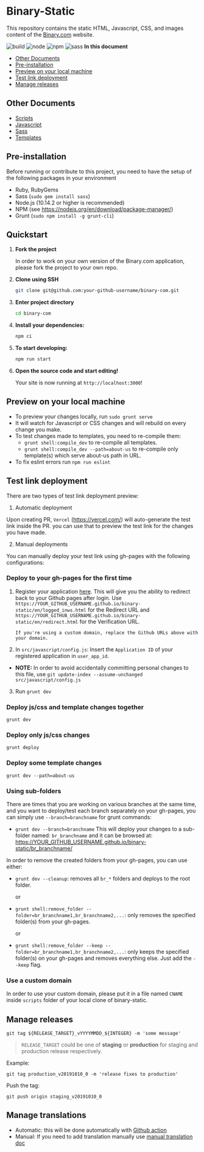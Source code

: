 # Binary-Static

This repository contains the static HTML, Javascript, CSS, and images content of the [Binary.com](http://www.binary.com) website.

![build](https://img.shields.io/circleci/build/github/binary-com/binary-static) ![node](https://img.shields.io/badge/node-%3E%3D10.14.2-blue.svg) ![npm](https://img.shields.io/badge/npm-%3E%3D6.9.0-blue.svg) ![sass](https://img.shields.io/badge/Sass-CC6699?style=flat&logo=sass&logoColor=white)
**In this document**

- [Other Documents](#other-documents)
- [Pre-installation](#pre-installation)
- [Preview on your local machine](#preview-on-your-local-machine)
- [Test link deployment](#test-link-deployment)
- [Manage releases](#manage-releases)

## Other Documents

- [Scripts](scripts/README.md)
- [Javascript](src/javascript/README.md)
- [Sass](sasrc/sass/README.mdss)
- [Templates](src/templates/README.md)

## Pre-installation

Before running or contribute to this project, you need to have the setup of the following packages in your environment

- Ruby, RubyGems
- Sass (`sudo gem install sass`)
- Node.js (10.14.2 or higher is recommended)
- NPM (see <https://nodejs.org/en/download/package-manager/>)
- Grunt (`sudo npm install -g grunt-cli`)

## Quickstart

1.  **Fork the project**

    In order to work on your own version of the Binary.com application, please fork the project to your own repo.

2.  **Clone using SSH**

    ```sh
    git clone git@github.com:your-github-username/binary-com.git
    ```

3.  **Enter project directory**

    ```sh
    cd binary-com
    ```

4.  **Install your dependencies:**

    ```sh
    npm ci
    ```

5.  **To start developing:**

    ```sh
    npm run start
    ```

6.  **Open the source code and start editing!**

    Your site is now running at `http://localhost:3000`!

## Preview on your local machine

- To preview your changes locally, run `sudo grunt serve`
- It will watch for Javascript or CSS changes and will rebuild on every change you make.
- To test changes made to templates, you need to re-compile them:
  - `grunt shell:compile_dev` to re-compile all templates.
  - `grunt shell:compile_dev --path=about-us` to re-compile only template(s) which serve about-us path in URL.
- To fix eslint errors run `npm run eslint`

## Test link deployment

There are two types of test link deployment preview:

1. Automatic deployment

Upon creating PR, `Vercel` (https://vercel.com/) will auto-generate the test link inside the PR. you can use that to preview the test link for the changes you have made.

2. Manual deployments

You can manually deploy your test link using gh-pages with the following configurations:

### Deploy to your gh-pages for the first time

1.  Register your application [here](https://developers.binary.com/applications/). This will give you the ability to redirect back to your Github pages after login.
    Use `https://YOUR_GITHUB_USERNAME.github.io/binary-static/en/logged_inws.html` for the Redirect URL and `https://YOUR_GITHUB_USERNAME.github.io/binary-static/en/redirect.html` for the Verification URL.

        If you're using a custom domain, replace the Github URLs above with your domain.

2.  In `src/javascript/config.js`: Insert the `Application ID` of your registered application in `user_app_id`.

- **NOTE:** In order to avoid accidentally committing personal changes to this file, use `git update-index --assume-unchanged src/javascript/config.js`

3. Run `grunt dev`

### Deploy js/css and template changes together

```
grunt dev
```

### Deploy only js/css changes

```
grunt deploy
```

### Deploy some template changes

```
grunt dev --path=about-us
```

### Using sub-folders

There are times that you are working on various branches at the same time, and you want to deploy/test each branch separately on your gh-pages, you can simply use `--branch=branchname` for grunt commands:

- `grunt dev --branch=branchname`
  This will deploy your changes to a sub-folder named: `br_branchname` and it can be browsed at: https://YOUR_GITHUB_USERNAME.github.io/binary-static/br_branchname/

In order to remove the created folders from your gh-pages, you can use either:

- `grunt dev --cleanup`: removes all `br_*` folders and deploys to the root folder.

  or

- `grunt shell:remove_folder --folder=br_branchname1,br_branchname2,...`: only removes the specified folder(s) from your gh-pages.

  or

- `grunt shell:remove_folder --keep --folder=br_branchname1,br_branchname2,...`: only keeps the specified folder(s) on your gh-pages and removes everything else. Just add the `--keep` flag.

### Use a custom domain

In order to use your custom domain, please put it in a file named `CNAME` inside `scripts` folder of your local clone of binary-static.

## Manage releases

```
git tag ${RELEASE_TARGET}_vYYYYMMDD_${INTEGER} -m 'some message'
```

> `RELEASE_TARGET` could be one of **staging** or **production** for staging and production release respectively.

Example:

```
git tag production_v20191010_0 -m 'release fixes to production'
```

Push the tag:

```
git push origin staging_v20191010_0
```

## Manage translations

- Automatic: this will be done automatically with [Github action](.github/workflows/sync_crowdin_translations.md)
- Manual: If you need to add translation manually use [manual translation doc](scripts/README.md#Updating-the-translations)
